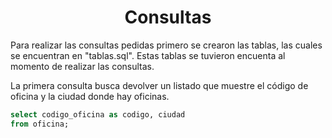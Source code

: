 <h1 align="center">Consultas</h1>
<p>Para realizar las consultas pedidas primero se crearon las tablas, las cuales se encuentran en "tablas.sql". Estas tablas se tuvieron encuenta al momento de realizar las consultas.</p>

La primera consulta busca devolver un listado que muestre el código de oficina y la ciudad donde hay oficinas. 
```sql
select codigo_oficina as codigo, ciudad 
from oficina;
```
